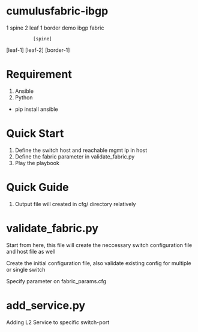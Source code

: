 
# cumulusfabric-ibgp
1 spine 2 leaf 1 border demo ibgp fabric

              [spine]

[leaf-1] [leaf-2]  [border-1]

Requirement
===========
1. Ansible
2. Python
  - pip install ansible

Quick Start
===========
1. Define the switch host and reachable mgmt ip in host
2. Define the fabric parameter in validate_fabric.py
3. Play the playbook

Quick Guide
===========
1. Output file will created in cfg/ directory relatively

validate_fabric.py
==================
Start from here, this file will create the neccessary switch configuration file and host file as well

Create the initial configuration file, also validate existing config for multiple or single switch

Specify parameter on fabric_params.cfg

add_service.py
==================
Adding L2 Service to specific switch-port


